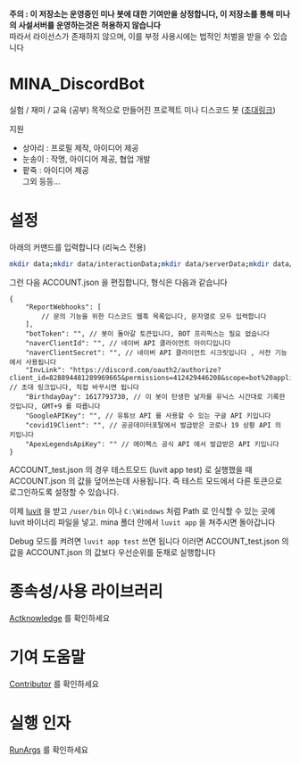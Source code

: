 
**주의 : 이 저장소는 운영중인 미나 봇에 대한 기여만을 상정합니다, 이 저장소를 통해 미나의 사설서버를 운영하는것은 허용하지 않습니다**  
따라서 라이선스가 존재하지 않으며, 이를 부정 사용시에는 법적인 처벌을 받을 수 있습니다  

# MINA_DiscordBot

실험 / 재미 / 교육 (공부) 목적으로 만들어진 프로젝트 미나 디스코드 봇 ([초대링크](https://discord.com/oauth2/authorize?client_id=828894481289969665&permissions=412429446208&scope=bot%20applications.commands))  

지원  
- 상아리 : 프로필 제작, 아이디어 제공  
- 눈송이 : 작명, 아이디어 제공, 협업 개발  
- 팥죽 : 아이디어 제공  
그외 등등...  

# 설정
아래의 커맨드를 입력합니다 (리눅스 전용)  
```sh
mkdir data;mkdir data/interactionData;mkdir data/serverData;mkdir data/userData;mkdir data/userLearn;mkdir data/youtubeCache;mkdir data/youtubeFiles;touch data/userLearn/index;touch data/ACCOUNT_test.json;touch data/ACCOUNT.json;printf "[]" > data/lastMusicStatus.json;printf "[]" > data/loveLeaderstatus.json
```
그런 다음 ACCOUNT.json 을 편집합니다, 형식은 다음과 같습니다  
```jsonc
{
    "ReportWebhooks": [
        // 문의 기능을 위한 디스코드 웹훅 목록입니다, 문자열로 모두 입력합니다
    ],
    "botToken": "", // 봇이 돌아갈 토큰입니다, BOT 프리픽스는 필요 없습니다
    "naverClientId": "", // 네이버 API 클라이언트 아이디입니다
    "naverClientSecret": "", // 네이버 API 클라이언트 시크릿입니다 , 사전 기능에서 사용됩니다
    "InvLink": "https://discord.com/oauth2/authorize?client_id=828894481289969665&permissions=412429446208&scope=bot%20applications.commands", // 초대 링크입니다, 직접 바꾸시면 됩니다
    "BirthdayDay": 1617793730, // 이 봇이 탄생한 날자를 유닉스 시간대로 기록한것입니다, GMT+9 를 따릅니다
    "GoogleAPIKey": "", // 유튜브 API 를 사용할 수 있는 구글 API 키입니다
    "covid19Client": "", // 공공데이터포탈에서 발급받은 코로나 19 상황 API 의 키입니다
    "ApexLegendsApiKey": "" // 에이펙스 공식 API 에서 발급받은 API 키입니다
}
```
ACCOUNT_test.json 의 경우 테스트모드 (luvit app test) 로 실행했을 때 ACCOUNT.json 의 값을 덮어쓰는데 사용됩니다. 즉 테스트 모드에서 다른 토큰으로 로그인하도록 설정할 수 있습니다.  

이제 [luvit](https://github.com/truemedian/luvit-bin) 을 받고 `/user/bin` 이나 `C:\Windows` 처럼 Path 로 인식할 수 있는 곳에 luvit 바이너리 파일을 넣고.  mina 폴더 안에서 `luvit app` 을 쳐주시면 돌아갑니다  

Debug 모드를 켜려면 `luvit app test` 쓰면 됩니다 이러면 ACCOUNT_test.json 의 값을 ACCOUNT.json 의 값보다 우선순위를 둔채로 실행합니다  

# 종속성/사용 라이브러리
[Actknowledge](./docs/Actknowledge.md) 를 확인하세요  

# 기여 도움말
[Contributor](./docs/Contributor.md) 를 확인하세요  

# 실행 인자
[RunArgs](./docs/RunArgs.md) 를 확인하세요  
